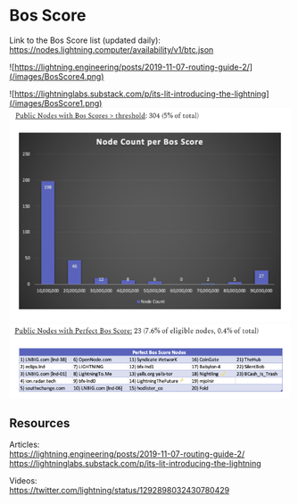 # Bos Score

Link to the Bos Score list (updated daily):  
https://nodes.lightning.computer/availability/v1/btc.json

![https://lightning.engineering/posts/2019-11-07-routing-guide-2/](/images/BosScore4.png)

![https://lightninglabs.substack.com/p/its-lit-introducing-the-lightning](/images/BosScore1.png)  
![https://lightninglabs.substack.com/p/its-lit-introducing-the-lightning ](/images/BosScore2.png)  
![https://lightninglabs.substack.com/p/its-lit-introducing-the-lightning ](/images/BosScore3.png)  

## Resources

Articles:  
https://lightning.engineering/posts/2019-11-07-routing-guide-2/
https://lightninglabs.substack.com/p/its-lit-introducing-the-lightning 

Videos:  
https://twitter.com/lightning/status/1292898032430780429